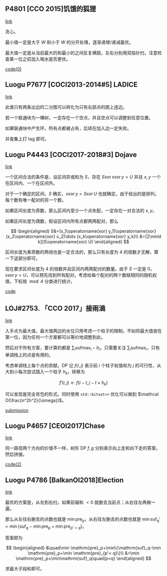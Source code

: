 
## P4801 [CCO 2015]饥饿的狐狸

[link](https://www.luogu.com.cn/problem/P4801)

贪心。

最小值一定是大于 $W$ 和小于 $W$ 的分开处理，逐渐递增/递减最优。

最大值一定是从当前最大的和最小的之间反复横跳，左右分别用双指针扫，注意检查某一位之前加入喝水是否更优。

[code(0)](https://gitee.com/renamoe/pastebin/blob/master/LuoguP4801.cpp)

## Luogu P7677 \[COCI2013-2014#5\] LADICE

[link](https://www.luogu.com.cn/problem/P7677)

此类只有两条出边的二分图可以转化为只有右部点的图上连边。

若一个联通块为一棵树，一定存在一个空点，并且空点可以调整到任意位置。

如果联通块中产生环，所有点都被占有，后续在加入边一定失败。

并查集上打 tag 即可。

## Luogu P4443 \[COCI2017-2018#3\] Dojave

[link](https://www.luogu.com.cn/problem/P4443)

一个区间合法的条件是，设区间异或和为 $S$，存在 $S\operatorname{xor} x\operatorname{xor} y=U$ 并且 $x,y$ 一个在区间内、一个在区间外。

对于一个确定的区间，$S$ 确实，$x\operatorname{xor} y=S\operatorname{xor} U$ 也就确定。由于给出的是排列，每个数有唯一配对的另一个数。

如果区间长度为奇数，那么区间内至少一个点失配，一定存在一对合法的 $x,y$。

如果区间长度为偶数，假设区间内所有点都两两配对，那么 

$$
\begin{aligned}
S&=(x_1\operatorname{xor} y_1)\operatorname{xor} (x_2\operatorname{xor} x_2)\dots (x_k\operatorname{xor} y_k)\\
&=[2\nmid k](S\operatorname{xor} U)
\end{aligned}
$$

区间长度为某奇数的两倍也是一定合法的，那么只有长度为 $4$ 的倍数才无解，算一下这部分即可。

现在要求区间长度为 $4$ 的倍数并且区间内两两配对的数量。由于 $S$ 一定是 $0$，$x\operatorname{xor} y=U$，可以预先找到所有配对。考虑给每个配对的两个数赋相同的随机权值，下标按 $\bmod 4$ 分类进行统计。

[code](https://gitee.com/renamoe/pastebin/blob/master/LuoguP4443.cpp)

## LOJ#2753. 「CCO 2017」接雨滴

[link](https://loj.ac/p/2753)

入手点为最大值，最大值两边的水位只用考虑一个柱子的限制。不如将最大值放在第一位，因为任何一个方案都可以等价地调整到此。

然后对于所有方案，要计算的都是 $\sum_i \mathrm{sufmax}_i-h_i$，只需要关注 $\sum_i \mathrm{sufmax}_i$，只有单调栈上的点是有用的。

考虑单调栈上每个点的贡献。DP 记 $f(i,j)$ 表示前 $i$ 个柱子权值和为 $j$ 的可行性，从大到小每次尝试插入一个柱子 $h_k$，转移为

$$
f'(i,j)\gets f(i-t,j-t\times h_k)
$$

可以发现是完全背包的形式。同时使用 $\texttt{std::bitset<>}$ 优化可以做到 $\mathcal O(\frac{n^2h^2}{\omega})$。

[submission](https://loj.ac/s/1285084)

## Luogu P4657 \[CEOI2017\]Chase

[link](https://www.luogu.com.cn/problem/P4657)

同一路径两个方向的价值不一样，树形 DP $f,g$ 分别表示向上走和向下走的答案，然后拼接。

[code(2)](https://gitee.com/renamoe/pastebin/blob/master/LuoguP4657.cpp)

## Luogu P4786 \[BalkanOI2018\]Election

[link](https://www.luogu.com.cn/problem/P4786)

最优的方案是，从左到右扫，如果前缀和 $< 0$ 就删去当前点；从右往左再做一遍。

那么从左往右删去的点数也就是 $\min \mathrm{pre}_p$，从右往左删去的点数也就是 $\min \mathrm{suf}_q'=\min\{\mathrm{suf}_q-\min \mathrm{pre}_p+\min \mathrm{pre}_{p'< q}\}$。

答案即为

$$
\begin{aligned}
&\quad\min \mathrm{pre}_p+\min\{\mathrm{suf}_q-\min \mathrm{pre}_p+\min \mathrm{pre}_{p'< q}\}\\
&=\min \mathrm{pre}_p+\min\mathrm{suf}_q\quad(p<q)
\end{aligned}
$$

求最大子段和即可。
